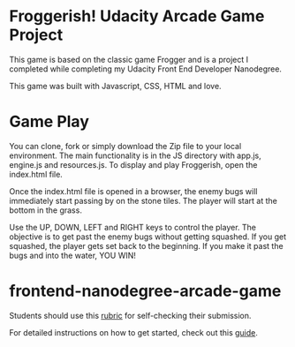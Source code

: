 <h1>Froggerish! Udacity Arcade Game Project</h1>

This game is based on the classic game Frogger and is a project I completed while completing my Udacity Front End Developer Nanodegree.

This game was built with Javascript, CSS, HTML and love.

<h1>Game Play</h1>

You can clone, fork or simply download the Zip file to your local environment. The main functionality is in the JS directory with app.js, engine.js and resources.js.  To display and play Froggerish, open the index.html file.

Once the index.html file is opened in a browser, the enemy bugs will immediately start passing by on the stone tiles. The player will start at the bottom in the grass. 

Use the UP, DOWN, LEFT and RIGHT keys to control the player. The objective is to get past the enemy bugs without getting squashed. If you get squashed, the player gets set back to the beginning. If you make it past the bugs and into the water, YOU WIN!


frontend-nanodegree-arcade-game
===============================

Students should use this [rubric](https://www.udacity.com/course/viewer/#!/c-nd001/l-2696458597/m-2687128535) for self-checking their submission.

For detailed instructions on how to get started, check out this [guide](https://docs.google.com/document/d/1v01aScPjSWCCWQLIpFqvg3-vXLH2e8_SZQKC8jNO0Dc/pub?embedded=true).
